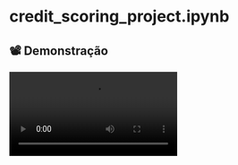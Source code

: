 # credit_scoring_project.ipynb





## 📽️ Demonstração  
![Vídeo da aplicação](demo-credit-scoring.mov)
